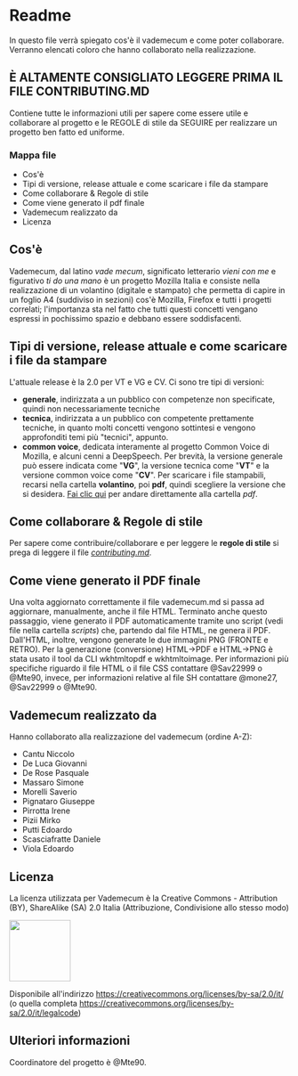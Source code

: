 # Readme
In questo file verrà spiegato cos'è il vademecum e come poter collaborare.
Verranno elencati coloro che hanno collaborato nella realizzazione.

## È ALTAMENTE CONSIGLIATO LEGGERE PRIMA IL FILE CONTRIBUTING.MD
Contiene tutte le informazioni utili per sapere come essere utile e collaborare al progetto e le REGOLE di stile da SEGUIRE per realizzare un progetto ben fatto ed uniforme.

### Mappa file
- Cos'è
- Tipi di versione, release attuale e come scaricare i file da stampare
- Come collaborare & Regole di stile
- Come viene generato il pdf finale
- Vademecum realizzato da
- Licenza

## Cos'è
Vademecum, dal latino _vade mecum_, significato letterario _vieni con me_ e figurativo _ti do una mano_ è un progetto Mozilla Italia e consiste nella realizzazione di un volantino (digitale e stampato) che permetta di capire in un foglio A4 (suddiviso in sezioni) cos'è Mozilla, Firefox e tutti i progetti correlati; l'importanza sta nel fatto che tutti questi concetti vengano espressi in pochissimo spazio e debbano essere soddisfacenti.

## Tipi di versione, release attuale e come scaricare i file da stampare
L'attuale release è la 2.0 per VT e VG e CV.
Ci sono tre tipi di versioni:
- **generale**, indirizzata a un pubblico con competenze non specificate, quindi non necessariamente tecniche
- **tecnica**, indirizzata a un pubblico con competente prettamente tecniche, in quanto molti concetti vengono sottintesi e vengono approfonditi temi più "tecnici", appunto.
- **common voice**, dedicata interamente al progetto Common Voice di Mozilla, e alcuni cenni a DeepSpeech.
Per brevità, la versione generale può essere indicata come "**VG**", la versione tecnica come "**VT**" e la versione common voice come "**CV**".
Per scaricare i file stampabili, recarsi nella cartella **volantino**, poi **pdf**, quindi scegliere la versione che si desidera. [Fai clic qui](https://github.com/MozillaItalia/firefox-vademecum/tree/master/volantino/pdf) per andare direttamente alla cartella _pdf_.

## Come collaborare & Regole di stile
Per sapere come contribuire/collaborare e per leggere le **regole di stile** si prega di leggere il file [_contributing.md_](https://github.com/MozillaItalia/firefox-vademecum/blob/master/contributing.md).

## Come viene generato il PDF finale
Una volta aggiornato correttamente il file vademecum.md si passa ad aggiornare, manualmente, anche il file HTML.
Terminato anche questo passaggio, viene generato il PDF automaticamente tramite uno script (vedi file nella cartella _scripts_) che, partendo dal file HTML, ne genera il PDF. Dall'HTML, inoltre, vengono generate le due immagini PNG (FRONTE e RETRO).
Per la generazione (conversione) HTML->PDF e HTML->PNG è stata usato il tool da CLI wkhtmltopdf e wkhtmltoimage.
Per informazioni più specifiche riguardo il file HTML o il file CSS contattare @Sav22999 o @Mte90, invece, per informazioni relative al file SH contattare @mone27, @Sav22999 o @Mte90.

## Vademecum realizzato da
Hanno collaborato alla realizzazione del vademecum (ordine A-Z):
- Cantu Niccolo
- De Luca Giovanni
- De Rose Pasquale
- Massaro Simone
- Morelli Saverio
- Pignataro Giuseppe
- Pirrotta Irene
- Pizii Mirko
- Putti Edoardo
- Scasciafratte Daniele
- Viola Edoardo

## Licenza
La licenza utilizzata per Vademecum è la Creative Commons - Attribution (BY), ShareAlike (SA) 2.0 Italia (Attribuzione, Condivisione allo stesso modo)

<img src="images/license.png" style="width:110px;">

Disponibile all'indirizzo https://creativecommons.org/licenses/by-sa/2.0/it/ (o quella completa https://creativecommons.org/licenses/by-sa/2.0/it/legalcode)

## Ulteriori informazioni
Coordinatore del progetto è @Mte90.
